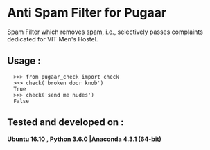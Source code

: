 # Anti Spam Filter for Pugaar

Spam Filter which removes spam, i.e., selectively passes complaints dedicated for VIT Men's Hostel.

## Usage :

  ```python3
    >>> from pugaar_check import check
    >>> check('broken door knob')
    True
    >>> check('send me nudes')
    False
  ```

## Tested and developed on :

  **Ubuntu 16.10 , Python 3.6.0 |Anaconda 4.3.1 (64-bit)**
